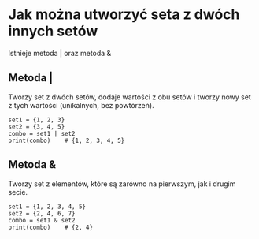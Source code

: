 # Jak można utworzyć seta z dwóch innych setów  
Istnieje metoda | oraz metoda &  

## Metoda |  
Tworzy set z dwóch setów, dodaje wartości z obu setów i tworzy nowy set z tych wartości (unikalnych, bez powtórzeń).  
```
set1 = {1, 2, 3}
set2 = {3, 4, 5}
combo = set1 | set2
print(combo)    # {1, 2, 3, 4, 5}
```

## Metoda &  
Tworzy set z elementów, które są zarówno na pierwszym, jak i drugim secie.  
```
set1 = {1, 2, 3, 4, 5}
set2 = {2, 4, 6, 7}
combo = set1 & set2
print(combo)    # {2, 4}
```

